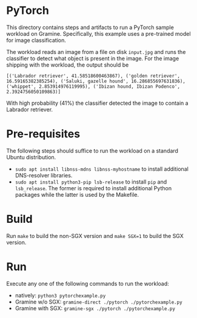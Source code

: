 # PyTorch

This directory contains steps and artifacts to run a PyTorch sample workload on
Gramine. Specifically, this example uses a pre-trained model for image
classification.

The workload reads an image from a file on disk `input.jpg` and runs the
classifier to detect what object is present in the image. For the image shipping
with the workload, the output should be

```
[('Labrador retriever', 41.58518600463867), ('golden retriever', 16.59165382385254), ('Saluki, gazelle hound', 16.286855697631836), ('whippet', 2.853914976119995), ('Ibizan hound, Ibizan Podenco', 2.3924756050109863)]
```

With high probability (41%) the classifier detected the image to contain a
Labrador retriever.

# Pre-requisites
The following steps should suffice to run the workload on a standard Ubuntu distribution.

- `sudo apt install libnss-mdns libnss-myhostname` to install additional
  DNS-resolver libraries.
- `sudo apt install python3-pip lsb-release` to install `pip` and `lsb_release`.
  The former is required to install additional Python packages while the latter
  is used by the Makefile.

# Build

Run `make` to build the non-SGX version and `make SGX=1` to build the SGX
version.

# Run

Execute any one of the following commands to run the workload:

- natively: `python3 pytorchexample.py`
- Gramine w/o SGX: `gramine-direct ./pytorch ./pytorchexample.py`
- Gramine with SGX: `gramine-sgx ./pytorch ./pytorchexample.py`
